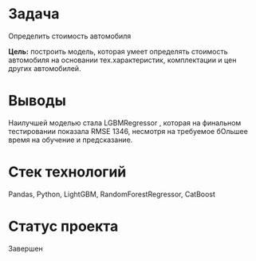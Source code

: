 # Задача
Определить стоимость автомобиля

**Цель:** построить модель, которая умеет определять стоимость автомобиля на основании тех.характеристик, комплектации и цен других автомобилей.

# Выводы
Наилучшей моделью стала LGBMRegressor , которая на финальном тестировании показала RMSE 1346, несмотря на требуемое бОльшее время на обучение и предсказание. 

# Стек технологий
Pandas, Python, LightGBM, RandomForestRegressor, CatBoost

# Статус проекта
Завершен
